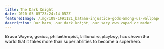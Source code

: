 ```yaml
---
title: The Dark Knight
date: 2020-05-05T23:24:14.052Z
featuredImage: /img/109-1091121_batman-injustice-gods-among-us-wallpaper-hd-dark.jpg
description: Our hero, our dark knight, our very own caped crusader
---
```

Bruce Wayne, genius, philanthropist, billionaire, playboy, has shown the world that it takes more than super abilities to become a superhero.